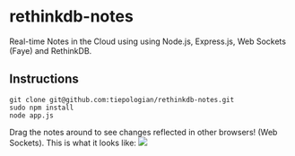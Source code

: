 rethinkdb-notes
================

Real-time Notes in the Cloud using using Node.js, Express.js, Web Sockets (Faye) and RethinkDB.

## Instructions
```
git clone git@github.com:tiepologian/rethinkdb-notes.git
sudo npm install
node app.js
```

Drag the notes around to see changes reflected in other browsers! (Web Sockets).
This is what it looks like:
![](http://i1033.photobucket.com/albums/a416/Gianluca_Tiepolo/notes_zps1b32d8dc.jpg)
